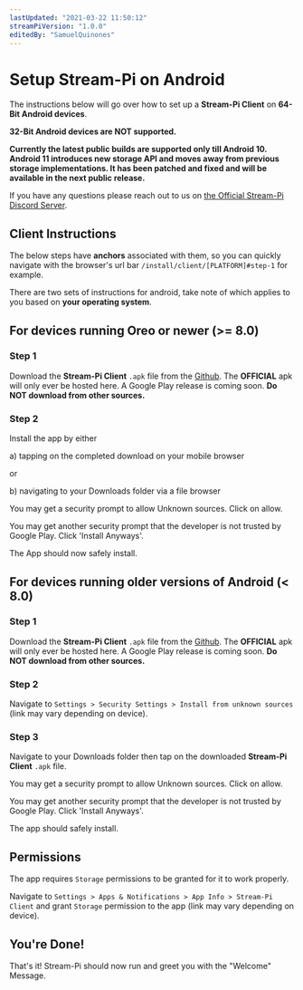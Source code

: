 ```yaml
---
lastUpdated: "2021-03-22 11:50:12"
streamPiVersion: "1.0.0"
editedBy: "SamuelQuinones"
---
```


# Setup Stream-Pi on Android

The instructions below will go over how to set up a **Stream-Pi Client** on **64-Bit Android devices**. 

**32-Bit Android devices are NOT supported.**

**Currently the latest public builds are supported only till Android 10. Android 11 introduces new storage API and moves away from previous storage implementations. It has been patched and fixed and will be available in the next public release.**

If you have any questions please reach out to us on [the Official Stream-Pi Discord Server](https://discord.gg/BExqGmk).

## Client Instructions

The below steps have **anchors** associated with them, so you can quickly navigate with the browser's url bar `/install/client/[PLATFORM]#step-1` for example.

There are two sets of instructions for android, take note of which applies to you based on **your operating system**.
## For devices running Oreo or **newer** (>= 8.0)

### Step 1

Download the **Stream-Pi Client** `.apk` file from the [Github](https://github.com/stream-pi/client/releases). The **OFFICIAL** apk will only ever be hosted here. A Google Play release is coming soon. **Do NOT download from other sources.**

### Step 2

Install the app by either 

a) tapping on the completed download on your mobile browser 

or

b) navigating to your Downloads folder via a file browser

You may get a security prompt to allow Unknown sources. Click on allow.

You may get another security prompt that the developer is not trusted by Google Play. Click 'Install Anyways'.

The App should now safely install.

## For devices running **older** versions of Android (< 8.0)

### Step 1

Download the **Stream-Pi Client** `.apk` file from the [Github](https://github.com/stream-pi/client/releases). The **OFFICIAL** apk will only ever be hosted here. A Google Play release is coming soon. **Do NOT download from other sources.**

### Step 2

Navigate to `Settings > Security Settings > Install from unknown sources` (link may vary depending on device).

### Step 3

Navigate to your Downloads folder then tap on the downloaded **Stream-Pi Client** `.apk` file.

You may get a security prompt to allow Unknown sources. Click on allow.

You may get another security prompt that the developer is not trusted by Google Play. Click 'Install Anyways'.

The app should safely install.

## Permissions

The app requires `Storage` permissions to be granted for it to work properly.

Navigate to `Settings > Apps & Notifications > App Info > Stream-Pi Client` and grant `Storage` permission to the app (link may vary depending on device).

## You're Done!

That's it! Stream-Pi should now run and greet you with the "Welcome" Message.
